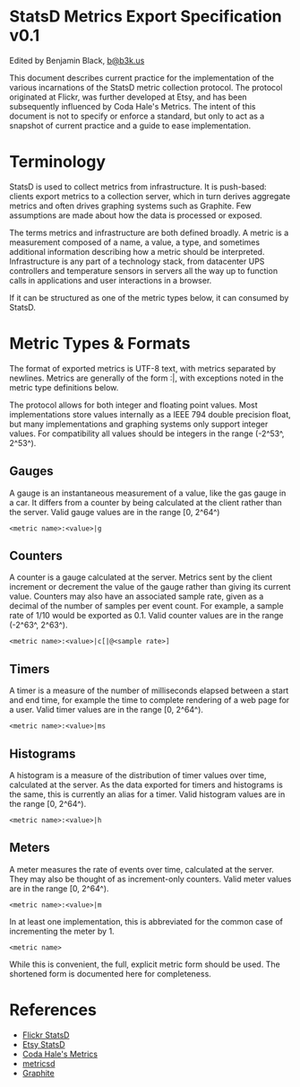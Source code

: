StatsD Metrics Export Specification v0.1
========================================

Edited by Benjamin Black, <b@b3k.us>

This document describes current practice for the implementation of the various incarnations of the StatsD metric collection protocol.  The protocol originated at Flickr, was further developed at Etsy, and has been subsequently influenced by Coda Hale's Metrics.  The intent of this document is not to specify or enforce a standard, but only to act as a snapshot of current practice and a guide to ease implementation.


Terminology
===========

StatsD is used to collect metrics from infrastructure.  It is push-based: clients export metrics to a collection server, which in turn derives aggregate metrics and often drives graphing systems such as Graphite.  Few assumptions are made about how the data is processed or exposed.

The terms metrics and infrastructure are both defined broadly.  A metric is a measurement composed of a name, a value, a type, and sometimes additional information describing how a metric should be interpreted.  Infrastructure is any part of a technology stack, from datacenter UPS controllers and temperature sensors in servers all the way up to function calls in applications and user interactions in a browser.

If it can be structured as one of the metric types below, it can consumed by StatsD.


Metric Types & Formats
======================

The format of exported metrics is UTF-8 text, with metrics separated by newlines.  Metrics are generally of the form <metric name>:<value>|<type>, with exceptions noted in the metric type definitions below.

The protocol allows for both integer and floating point values. Most implementations store values internally as a IEEE 794 double precision float, but many implementations and graphing systems only support integer values. For compatibility all values should be integers in the range (-2^53^, 2^53^).

Gauges
------

A gauge is an instantaneous measurement of a value, like the gas gauge in a car.  It differs from a counter by being calculated at the client rather than the server.  Valid gauge values are in the range [0, 2^64^)

	<metric name>:<value>|g

Counters
--------

A counter is a gauge calculated at the server.  Metrics sent by the client increment or decrement the value of the gauge rather than giving its current value.  Counters may also have an associated sample rate, given as a decimal of the number of samples per event count.  For example, a sample rate of 1/10 would be exported as 0.1. Valid counter values are in the range (-2^63^, 2^63^).

	<metric name>:<value>|c[|@<sample rate>]

Timers
------

A timer is a measure of the number of milliseconds elapsed between a start and end time, for example the time to complete rendering of a web page for a user.  Valid timer values are in the range [0, 2^64^).

	<metric name>:<value>|ms

Histograms
----------

A histogram is a measure of the distribution of timer values over time, calculated at the server.  As the data exported for timers and histograms is the same, this is currently an alias for a timer.  Valid histogram values are in the range [0, 2^64^).

	<metric name>:<value>|h

Meters
------

A meter measures the rate of events over time, calculated at the server.  They may also be thought of as increment-only counters.  Valid meter values are in the range [0, 2^64^).

	<metric name>:<value>|m

In at least one implementation, this is abbreviated for the common case of incrementing the meter by 1.

	<metric name>

While this is convenient, the full, explicit metric form should be used.  The shortened form is documented here for completeness.


References
==========

* [Flickr StatsD](http://code.flickr.com/blog/2008/10/27/counting-timing/)
* [Etsy StatsD](https://github.com/etsy/statsd)
* [Coda Hale's Metrics](http://metrics.codahale.com/)
* [metricsd](https://github.com/mojodna/metricsd)
* [Graphite](http://graphite.wikidot.com/)

